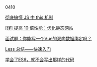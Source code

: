 0410

[彻底搞懂 JS 中 this 机制](https://segmentfault.com/a/1190000014224541)

[[译] 提高 10 倍性能：优化静态网站](https://juejin.im/post/5ac9e430f265da2392369ec0)

[面试题：你能写一个Vue的双向数据绑定吗？](https://segmentfault.com/a/1190000014274840)

[Less 总结——快速入门](https://segmentfault.com/a/1190000014275690)

[学会了ES6，就不会写出那样的代码](https://juejin.im/post/5acb1847f265da237c693362)
